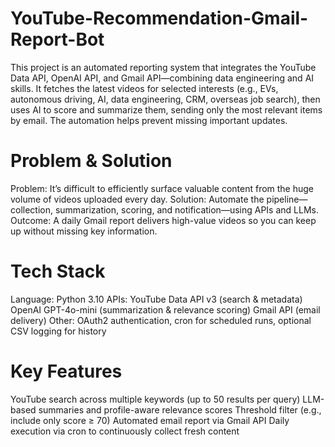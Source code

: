 # YouTube-Recommendation-Gmail-Report-Bot
This project is an automated reporting system that integrates the YouTube Data API, OpenAI API, and Gmail API—combining data engineering and AI skills.
It fetches the latest videos for selected interests (e.g., EVs, autonomous driving, AI, data engineering, CRM, overseas job search), then uses AI to score and summarize them, sending only the most relevant items by email.
The automation helps prevent missing important updates.

# Problem & Solution
Problem: It’s difficult to efficiently surface valuable content from the huge volume of videos uploaded every day.
Solution: Automate the pipeline—collection, summarization, scoring, and notification—using APIs and LLMs.
Outcome: A daily Gmail report delivers high-value videos so you can keep up without missing key information.

# Tech Stack
Language: Python 3.10
APIs:
YouTube Data API v3 (search & metadata)
OpenAI GPT-4o-mini (summarization & relevance scoring)
Gmail API (email delivery)
Other: OAuth2 authentication, cron for scheduled runs, optional CSV logging for history

# Key Features
YouTube search across multiple keywords (up to 50 results per query)
LLM-based summaries and profile-aware relevance scores
Threshold filter (e.g., include only score ≥ 70)
Automated email report via Gmail API
Daily execution via cron to continuously collect fresh content
